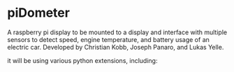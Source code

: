 # piDometer
A raspberry pi display to be mounted to a display and interface with multiple sensors to detect speed, engine temperature, and battery usage of an electric car.
Developed by Christian Kobb, Joseph Panaro, and Lukas Yelle.

it will be using various python extensions, including:
